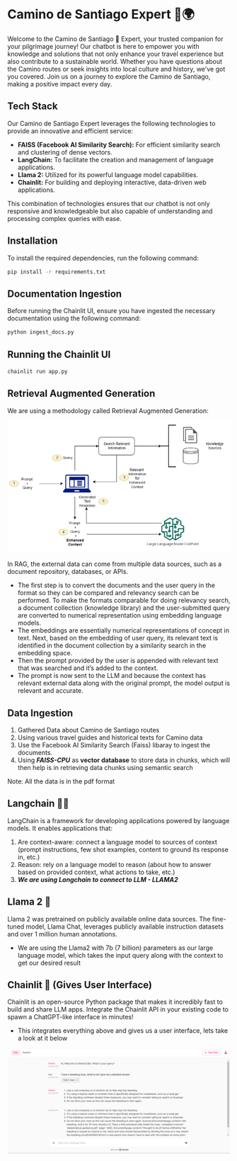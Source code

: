 # Camino de Santiago Expert 👣🌍

Welcome to the Camino de Santiago 🤖 Expert, your trusted companion for your pilgrimage journey! Our chatbot is here to empower you with knowledge and solutions that not only enhance your travel experience but also contribute to a sustainable world. Whether you have questions about the Camino routes or seek insights into local culture and history, we've got you covered. Join us on a journey to explore the Camino de Santiago, making a positive impact every day.

## Tech Stack

Our Camino de Santiago Expert leverages the following technologies to provide an innovative and efficient service:

- **FAISS (Facebook AI Similarity Search):** For efficient similarity search and clustering of dense vectors.
- **LangChain:** To facilitate the creation and management of language applications.
- **Llama 2:** Utilized for its powerful language model capabilities.
- **Chainlit:** For building and deploying interactive, data-driven web applications.

This combination of technologies ensures that our chatbot is not only responsive and knowledgeable but also capable of understanding and processing complex queries with ease.

## Installation

To install the required dependencies, run the following command:

```bash
pip install -r requirements.txt
```

## Documentation Ingestion

Before running the Chainlit UI, ensure you have ingested the necessary documentation using the following command:

```bash
python ingest_docs.py
```

## Running the Chainlit UI

```bash
chainlit run app.py
```

## Retrieval Augmented Generation

We are using a methodology called Retrieval Augmented Generation:

![Retrival Augmented Generation Methodology](images/rag.jpg)

In RAG, the external data can come from multiple data sources, such as a document repository, databases, or APIs. 
- The first step is to convert the documents and the user query in the format so they can be compared and relevancy search can be performed. To make the formats comparable for doing relevancy search, a document collection (knowledge library) and the user-submitted query are converted to numerical representation using embedding language models. 
- The embeddings are essentially numerical representations of concept in text. Next, based on the embedding of user query, its relevant text is identified in the document collection by a similarity search in the embedding space. 
- Then the prompt provided by the user is appended with relevant text that was searched and it’s added to the context. 
- The prompt is now sent to the LLM and because the context has relevant external data along with the original prompt, the model output is relevant and accurate.

## Data Ingestion 

1. Gathered Data about Camino de Santiago routes
2. Using various travel guides and historical texts for Camino data
3. Use the Facebook AI Similarity Search (Faiss) libaray to ingest the documents. 
4. Using ***FAISS-CPU*** as **vector database** to store data in chunks, which will then help is in retrieving data chunks using semantic search

Note: All the data is in the pdf format

## Langchain 🦜️🔗

LangChain is a framework for developing applications powered by language models. It enables applications that:

1. Are context-aware: connect a language model to sources of context (prompt instructions, few shot examples, content to ground its response in, etc.)
2. Reason: rely on a language model to reason (about how to answer based on provided context, what actions to take, etc.)
3. ***We are using Langchain to connect to LLM - LLAMA2***

## Llama 2 🦙

Llama 2 was pretrained on publicly available online data sources.
The fine-tuned model, Llama Chat, leverages publicly available instruction datasets and over 1 million human annotations.

- We are using the Llama2 with 7b (7 billion) parameters as our large language model, which takes the input query along with the context to get our desired result

## Chainlit 👋 (Gives User Interface)

Chainlit is an open-source Python package that makes it incredibly fast to build and share LLM apps. Integrate the Chainlit API in your existing code to spawn a ChatGPT-like interface in minutes!

- This integrates everything above and gives us a user interface, lets take a look at it below

<img src="images/chainlit.png" alt="Bot">
